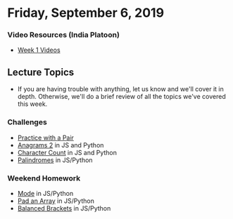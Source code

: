 Friday, September 6, 2019
====================
### Video Resources (India Platoon)
- [Week 1 Videos](https://www.youtube.com/playlist?list=PLu0CiQ7bzwEQbhg6rzm8h41r4c08KNij0)

## Lecture Topics
- If you are having trouble with anything, let us know and we'll cover it in depth. Otherwise, we'll do a brief review of all the topics we've covered this week.

### Challenges
* [Practice with a Pair](https://github.com/indiaplatoon/git-pair)
* [Anagrams 2](https://github.com/indiaplatoon/anagrams2) in JS and Python
* [Character Count](https://github.com/indiaplatoon/char-count) in JS and Python
* [Palindromes](https://github.com/indiaplatoon/palindromes) in JS/Python

### Weekend Homework
* [Mode](https://github.com/indiaplatoon/calculate-mode) in JS/Python
* [Pad an Array](https://github.com/indiaplatoon/pad-array) in JS/Python
* [Balanced Brackets](https://github.com/indiaplatoon/balanced-parentheses) in JS/Python
